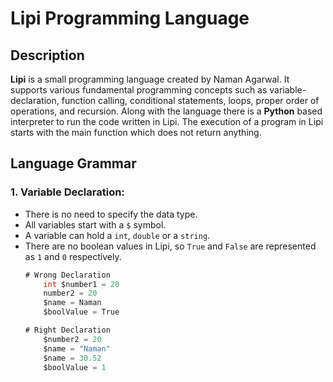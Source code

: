 # Lipi Programming Language

## Description
**Lipi** is a small programming language created by Naman Agarwal. It supports various fundamental programming concepts such as variable-declaration, function calling, conditional statements, loops, proper order of operations, and recursion. Along with the language there is a **Python** based interpreter to run the code written in Lipi. The execution of a program in Lipi starts with the main function which does not return anything.

## Language Grammar
### 1. Variable Declaration:
* There is no need to specify the data type.
* All variables start with a ```$``` symbol. 
* A variable can hold a ```int```, ```double``` or a ```string```.
* There are no boolean values in Lipi, so ```True``` and ```False``` are represented as ```1``` and ```0``` respectively.
  ```java
  # Wrong Declaration
      int $number1 = 20
      number2 = 20
      $name = Naman
      $boolValue = True
  
  # Right Declaration
      $number2 = 20
      $name = "Naman"
      $name = 30.52
      $boolValue = 1
  ```
